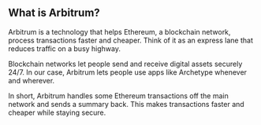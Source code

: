 ## What is Arbitrum?

Arbitrum is a technology that helps Ethereum, a blockchain network, process transactions faster and cheaper. Think of it as an express lane that reduces traffic on a busy highway.

Blockchain networks let people send and receive digital assets securely 24/7. In our case, Arbitrum lets people use apps like Archetype whenever and wherever. 

In short, Arbitrum handles some Ethereum transactions off the main network and sends a summary back. This makes transactions faster and cheaper while staying secure.
